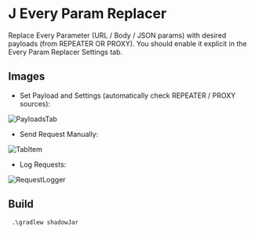 # J Every Param Replacer
Replace Every Parameter (URL / Body / JSON params) with desired payloads (from REPEATER OR PROXY). You should enable it explicit in the Every Param Replacer Settings tab.

## Images


- Set Payload and Settings (automatically check REPEATER / PROXY sources):

![PayloadsTab](https://github.com/user-attachments/assets/e5169759-c7a0-4db0-a78f-b9110555424c)

- Send Request Manually:

![TabItem](https://github.com/user-attachments/assets/95ed21d1-addd-4271-ac7c-fbb0b13029c0)

- Log Requests:

![RequestLogger](https://github.com/user-attachments/assets/49810f34-1c6e-44e2-8fe5-1f0a9ae6efe0)


## Build

     .\gradlew shadowJar 

